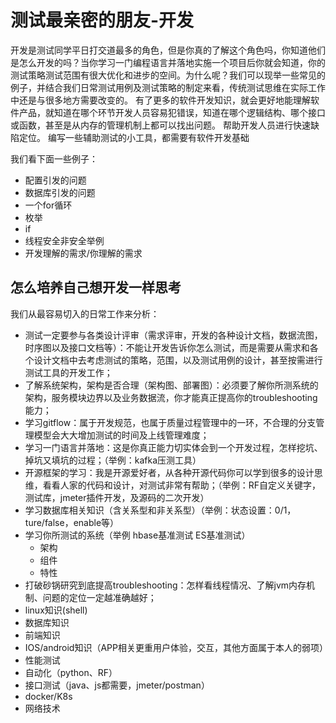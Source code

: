 # 测试最亲密的朋友-开发

开发是测试同学平日打交道最多的角色，但是你真的了解这个角色吗，你知道他们是怎么开发的吗？当你学习一门编程语言并落地实施一个项目后你就会知道，你的测试策略测试范围有很大优化和进步的空间。为什么呢？我们可以现举一些常见的例子，并结合我们日常测试用例及测试策略的制定来看，传统测试思维在实际工作中还是与很多地方需要改变的。
有了更多的软件开发知识，就会更好地能理解软件产品，就知道在哪个环节开发人员容易犯错误，知道在哪个逻辑结构、哪个接口或函数，甚至是从内存的管理机制上都可以找出问题。
帮助开发人员进行快速缺陷定位。
编写一些辅助测试的小工具，都需要有软件开发基础

我们看下面一些例子：
* 配置引发的问题
* 数据库引发的问题
* 一个for循环
* 枚举
* if
* 线程安全非安全举例
* 开发理解的需求/你理解的需求

## 怎么培养自己想开发一样思考

我们从最容易切入的日常工作来分析：

* 测试一定要参与各类设计评审（需求评审，开发的各种设计文档，数据流图，时序图以及接口文档等）：不能让开发告诉你怎么测试，而是需要从需求和各个设计文档中去考虑测试的策略，范围，以及测试用例的设计，甚至按需进行测试工具的开发工作；
* 了解系统架构，架构是否合理（架构图、部署图）：必须要了解你所测系统的架构，服务模块边界以及业务数据流，你才能真正提高你的troubleshooting能力；
* 学习gitflow：属于开发规范，也属于质量过程管理中的一环，不合理的分支管理模型会大大增加测试的时间及上线管理难度；
* 学习一门语言并落地：这是你真正能力切实体会到一个开发过程，怎样挖坑、掉坑又填坑的过程；（举例：kafka压测工具）
* 开源框架的学习：我是开源爱好者，从各种开源代码你可以学到很多的设计思维，看看人家的代码和设计，对测试非常有帮助；（举例：RF自定义关键字，测试库，jmeter插件开发，及源码的二次开发）
* 学习数据库相关知识（含关系型和非关系型）（举例：状态设置：0/1，ture/false，enable等）
* 学习你所测试的系统（举例 hbase基准测试 ES基准测试）
    * 架构
    * 组件
    * 特性
* 打破砂锅研究到底提高troubleshooting：怎样看线程情况、了解jvm内存机制、问题的定位一定越准确越好；
* linux知识(shell)
* 数据库知识
* 前端知识
* IOS/android知识（APP相关更重用户体验，交互，其他方面属于本人的弱项）
* 性能测试
* 自动化（python、RF）
* 接口测试（java、js都需要，jmeter/postman）
* docker/K8s
* 网络技术




